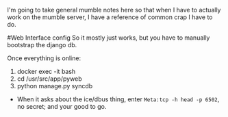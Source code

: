 I'm going to take general mumble notes here so that when I have to actually work on the mumble server, I have a reference of common crap I have to do.


#Web Interface config
So it mostly just works, but you have to manually bootstrap the django db.

Once everything is online:
1. docker exec -it <name of webhead container> bash
1. cd /usr/src/app/pyweb
1. python manage.py syncdb
  * When it asks about the ice/dbus thing, enter `Meta:tcp -h head -p 6502`, no secret; and your good to go.
